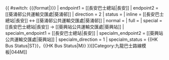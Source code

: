 {{ #switch: {{{format|}}}
  | endpoint1 = [[長安巴士總站|長安]]
  | endpoint2 = [[葵涌邨公共運輸交匯處|葵涌邨]]
  | direction = 2
  | status =
  | inline = [[長安巴士總站|長安]] ↔ [[葵涌邨公共運輸交匯處|葵涌邨]]
  | normal =
  | full =
  | special = [[長安巴士總站|長安]] → [[葵興站公共運輸交匯處|葵興站]]
  | specialm_endpoint1 = [[長安巴士總站|長安]]
  | specialm_endpoint2 = [[葵興站公共運輸交匯處|葵興站]]
  | specialm_direction = 1
  | specialm_status = {{HK Bus Status|ST}}，{{HK Bus Status|M}}
}}<noinclude>[[Category:九龍巴士路線模板|044M]]</noinclude>